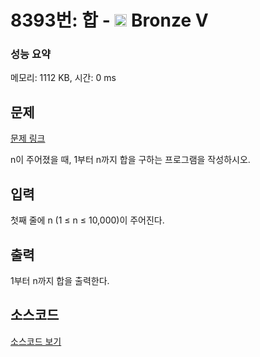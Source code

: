 # 8393번: 합 - <img src="https://static.solved.ac/tier_small/1.svg" style="height:20px" /> Bronze V

<!-- performance -->
### 성능 요약
메모리: 1112 KB, 시간: 0 ms
<!-- end -->

## 문제

[문제 링크](https://boj.kr/8393)

<p>n이 주어졌을 때, 1부터 n까지 합을 구하는 프로그램을 작성하시오.</p>

## 입력

<p>첫째 줄에 n (1 ≤ n ≤ 10,000)이 주어진다.</p>

## 출력

<p>1부터 n까지 합을 출력한다.</p>

## 소스코드

[소스코드 보기](합.cpp)